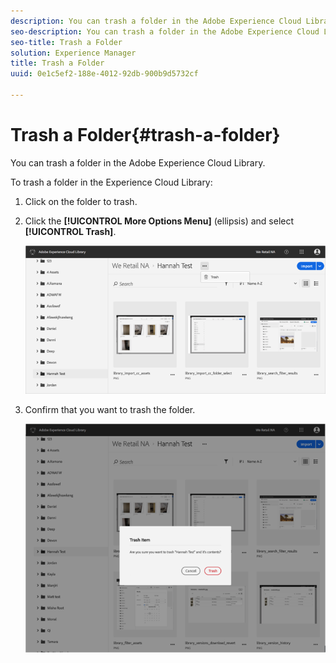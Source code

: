 ```yaml
---
description: You can trash a folder in the Adobe Experience Cloud Library.
seo-description: You can trash a folder in the Adobe Experience Cloud Library.
seo-title: Trash a Folder
solution: Experience Manager
title: Trash a Folder
uuid: 0e1c5ef2-188e-4012-92db-900b9d5732cf

---
```


# Trash a Folder{#trash-a-folder}

You can trash a folder in the Adobe Experience Cloud Library.

To trash a folder in the Experience Cloud Library:

1. Click on the folder to trash.
1. Click the **[!UICONTROL More Options Menu]** (ellipsis) and select **[!UICONTROL Trash]**.

   ![](assets/library_folder_trash.png)

1. Confirm that you want to trash the folder. 

   ![](assets/library_folder_trash_confirm.png)

